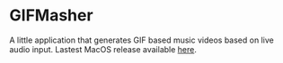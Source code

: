 GIFMasher
=========

A little application that generates GIF based music videos based on live audio input. Lastest MacOS release available [here](http://bin.douglaslassance.com/gifmasher.zip).
